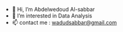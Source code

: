 - 👋 Hi, I’m Abdelwedoud Al-sabbar
- 👀 I’m interested in Data Analysis
- 📫  contact me : wadudsabbar@gmail.com

